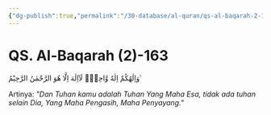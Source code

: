```yaml
---
{"dg-publish":true,"permalink":"/30-database/al-quran/qs-al-baqarah-2-163/"}
---
```



# QS. Al-Baqarah (2)-163
وَاِلٰهُكُمْ اِلٰهٌ وَّاحِدٌۚ  لَآاِلٰهَ اِلَّا هُوَ الرَّحْمٰنُ الرَّحِيْمُ ࣖ

Artinya: *"Dan Tuhan kamu adalah Tuhan Yang Maha Esa, tidak ada tuhan selain Dia, Yang Maha Pengasih, Maha Penyayang."*
